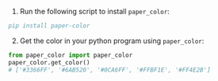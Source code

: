 1. Run the following script to install `paper_color`:
```bibtex
pip install paper-color
```
2. Get the color in your python program using `paper_color`:
```python
from paper_color import paper_color
paper_color.get_color()
# ['#3366FF', '#6AB520', '#0CA6FF', '#FFBF1E', '#FF4E2B']
```